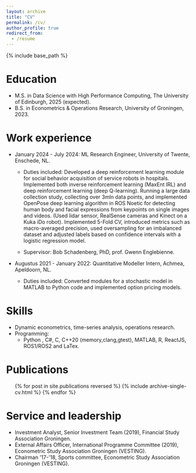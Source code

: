 ```yaml
---
layout: archive
title: "CV"
permalink: /cv/
author_profile: true
redirect_from:
  - /resume
---
```


{% include base_path %}

Education
======
* M.S. in Data Science with High Performance Computing, The University of Edinburgh, 2025 (expected).
* B.S. in Econometrics & Operations Research, University of Groningen, 2023.

Work experience
======
* January 2024 - July 2024: ML Research Engineer, University of Twente, Enschede, NL.
  * Duties included: Developed a deep reinforcement learning module for social behavior acquisition of service robots in hospitals. Implemented both inverse reinforcement learning (MaxEnt IRL) and deep reinforcement learning (deep Q-learning). Running a large data collection study, collecting over 3mln data points, and implemented OpenPose deep learning algorithm in ROS Noetic for detecting human body and facial expressions from keypoints on single images and videos. (Used lidar sensor, RealSense cameras and Kinect on a Kuka iDo robot). Implemented 5-Fold CV, introduced metrics such as macro-averaged precision, used oversampling for an imbalanced dataset and adjusted labels based on confidence intervals with a logistic regression model.  

  * Supervisor: Bob Schadenberg, PhD, prof. Gwenn Englebienne. 

* Augustus 2021 - January 2022: Quantitative Modeller Intern, Achmea, Apeldoorn, NL.
  * Duties included: Converted modules for a stochastic model in MATLAB to Python code and implemented option pricing models.
  
  
Skills
======
* Dynamic econometrics, time-series analysis, operations research. 
* Programming:
  * Python , C#, C, C++20 (memory,clang,gtest), MATLAB, R, ReactJS, ROS1/ROS2  and LaTex.  

Publications
======
  <ul>{% for post in site.publications reversed %}
    {% include archive-single-cv.html %}
  {% endfor %}</ul>
  
Service and leadership
======
* Investment Analyst, Senior Investment Team (2019), Financial Study Association Groningen. 
* External Affairs Officer, International Programme Committee (2019), Econometric Study Association Groningen (VESTING).
* Chairman '17-'18, Sports committee, Econometric Study Association Groningen (VESTING).
